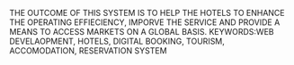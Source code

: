 THE OUTCOME OF THIS SYSTEM IS TO HELP THE HOTELS TO ENHANCE THE OPERATING EFFIECIENCY, IMPORVE THE SERVICE AND PROVIDE A MEANS TO ACCESS MARKETS ON A GLOBAL BASIS.
KEYWORDS:WEB DEVELAOPMENT, HOTELS, DIGITAL BOOKING, TOURISM, ACCOMODATION, RESERVATION SYSTEM
